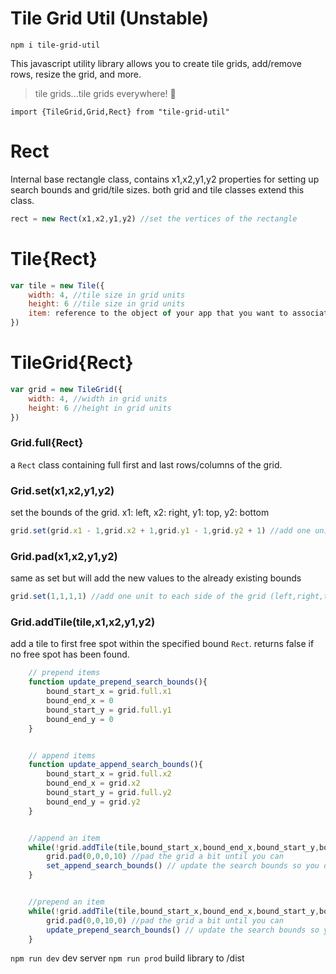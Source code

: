# Tile Grid Util (Unstable)

`npm i tile-grid-util`

This javascript utility library allows you to create tile grids, add/remove rows, resize the grid, and more.
> tile grids...tile grids everywhere! 🤯

`import {TileGrid,Grid,Rect} from "tile-grid-util"`


# Rect
Internal base rectangle class, contains x1,x2,y1,y2 properties for setting up search bounds and grid/tile sizes. both grid and tile classes extend this class.
```javascript
rect = new Rect(x1,x2,y1,y2) //set the vertices of the rectangle
```



# Tile{Rect}
```javascript
var tile = new Tile({
	width: 4, //tile size in grid units
	height: 6 //tile size in grid units
	item: reference to the object of your app that you want to associate with
})
```


# TileGrid{Rect}
```javascript
var grid = new TileGrid({
	width: 4, //width in grid units
	height: 6 //height in grid units
})
```


### Grid.full{Rect}
a `Rect` class containing full first and last rows/columns of the grid.




### Grid.set(x1,x2,y1,y2)
set the bounds of the grid. x1: left, x2: right, y1: top, y2: bottom  
```javascript
grid.set(grid.x1 - 1,grid.x2 + 1,grid.y1 - 1,grid.y2 + 1) //add one unit to each side of the grid
```

### Grid.pad(x1,x2,y1,y2)
same as set but will add the new values to the already existing bounds 
```javascript
grid.set(1,1,1,1) //add one unit to each side of the grid (left,right,top,bottom)
```

### Grid.addTile(tile,x1,x2,y1,y2) 
add a tile to first free spot within the specified bound `Rect`. returns false if no free spot has been found.

```javascript
	// prepend items
	function update_prepend_search_bounds(){
		bound_start_x = grid.full.x1
		bound_end_x = 0
		bound_start_y = grid.full.y1
		bound_end_y = 0
	}


	// append items
	function update_append_search_bounds(){
		bound_start_x = grid.full.x2
		bound_end_x = grid.x2
		bound_start_y = grid.full.y2
		bound_end_y = grid.y2
	}


	//append an item
	while(!grid.addTile(tile,bound_start_x,bound_end_x,bound_start_y,bound_end_y)){ //try to add an item
		grid.pad(0,0,0,10) //pad the grid a bit until you can
		set_append_search_bounds() // update the search bounds so you dont loop over the same search bounds forever
	}


	//prepend an item
	while(!grid.addTile(tile,bound_start_x,bound_end_x,bound_start_y,bound_end_y)){ //try to add an item
		grid.pad(0,0,10,0) //pad the grid a bit until you can
		update_prepend_search_bounds() // update the search bounds so you dont loop over the same search bounds forever
	}

```


`npm run dev` dev server
`npm run prod` build library to /dist